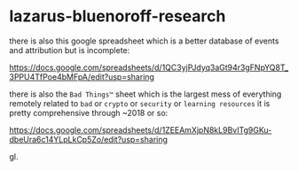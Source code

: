 # lazarus-bluenoroff-research

there is also this google spreadsheet which is a better database of events and attribution but is incomplete: 

https://docs.google.com/spreadsheets/d/1QC3yjPJdyq3aGt94r3gFNpYQ8T_3PPU4TfPoe4bMFpA/edit?usp=sharing

there is also the `Bad Things™` sheet which is the largest mess of everything remotely related to `bad` or `crypto` or `security` or `learning resources` it is pretty comprehensive through ~2018 or so:

https://docs.google.com/spreadsheets/d/1ZEEAmXjpN8kL9BvITg9GKu-dbeUra6c14YLpLkCp5Zo/edit?usp=sharing

gl.
